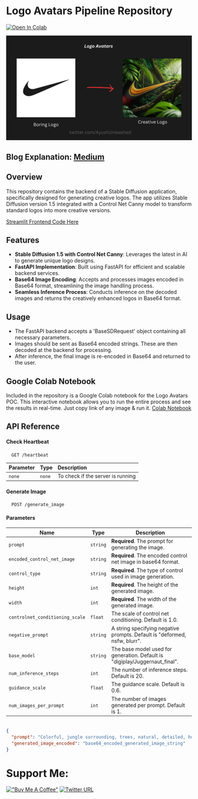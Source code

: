 
# Logo Avatars Pipeline Repository 
<a target="_blank" href="https://colab.research.google.com/github/AyushUnleashed/logo-avatars-pipeline/blob/main/Logo_avatars_notebook.ipynb">
  <img src="https://colab.research.google.com/assets/colab-badge.svg" alt="Open In Colab"/>
</a>

![Logo Avatars Preview](assets/logo_avatars_banner.png)

## Blog Explanation: [Medium](https://medium.com/@ayushunleashed/how-to-build-your-first-genai-app-with-stable-diffusion-00600001680b)

## Overview
This repository contains the backend of a Stable Diffusion application, specifically designed for generating creative logos. The app utilizes Stable Diffusion version 1.5 integrated with a Control Net Canny model to transform standard logos into more creative versions.

[Streamlit Frontend Code Here](https://github.com/AyushUnleashed/logo-avatars-frontend)

## Features
- **Stable Diffusion 1.5 with Control Net Canny**: Leverages the latest in AI to generate unique logo designs.
- **FastAPI Implementation**: Built using FastAPI for efficient and scalable backend services.
- **Base64 Image Encoding**: Accepts and processes images encoded in Base64 format, streamlining the image handling process.
- **Seamless Inference Process**: Conducts inference on the decoded images and returns the creatively enhanced logos in Base64 format.

## Usage
- The FastAPI backend accepts a 'BaseSDRequest' object containing all necessary parameters.
- Images should be sent as Base64 encoded strings. These are then decoded at the backend for processing.
- After inference, the final image is re-encoded in Base64 and returned to the user.

## Google Colab Notebook
Included in the repository is a Google Colab notebook for the Logo Avatars POC. This interactive notebook allows you to run the entire process and see the results in real-time.
Just copy link of any image & run it.
[Colab Notebook](https://github.com/AyushUnleashed/logo-avatars-pipeline/blob/main/Logo_avatars_notebook.ipynb)


## API Reference

#### Check Heartbeat

```http
  GET /heartbeat
```

| Parameter | Type     | Description                       |
| :-------- | :------- | :-------------------------------- |
| `none`    | `none`   | To check if the server is running |

#### Generate Image

```http
  POST /generate_image
```

#### Parameters

| Name                           | Type     | Description                                               |
| ------------------------------ | -------- | --------------------------------------------------------- |
| `prompt`                       | `string` | **Required**. The prompt for generating the image.        |
| `encoded_control_net_image`    | `string` | **Required**. The encoded control net image in base64 format. |
| `control_type`                 | `string` | **Required**. The type of control used in image generation. |
| `height`                       | `int`    | **Required**. The height of the generated image.          |
| `width`                        | `int`    | **Required**. The width of the generated image.           |
| `controlnet_conditioning_scale`| `float`  | The scale of control net conditioning. Default is 1.0.    |
| `negative_prompt`             | `string` | A string specifying negative prompts. Default is "deformed, nsfw, blurr". |
| `base_model`                   | `string` | The base model used for generation. Default is "digiplay/Juggernaut_final". |
| `num_inference_steps`          | `int`    | The number of inference steps. Default is 20.             |
| `guidance_scale`               | `float`  | The guidance scale. Default is 0.6.                       |
| `num_images_per_prompt`        | `int`    | The number of images generated per prompt. Default is 1.  |


```json

{
  "prompt": "Colorful, jungle surrounding, trees, natural, detailed, hd, 4k, best quality, extremely detailed",
  "generated_image_encoded": "base64_encoded_generated_image_string"
}
```

# Support Me: 
[!["Buy Me A Coffee"](https://www.buymeacoffee.com/assets/img/custom_images/orange_img.png)](https://www.buymeacoffee.com/ayushunleashed)
[![Twitter URL](https://img.shields.io/twitter/url/https/twitter.com/ayushunleashed.svg?style=social&label=Follow%20%40ayushunleashed)](https://twitter.com/ayushunleashed)